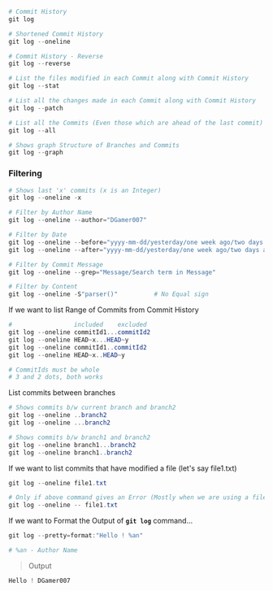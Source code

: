 ```ps1
# Commit History
git log

# Shortened Commit History
git log --oneline

# Commit History - Reverse
git log --reverse

# List the files modified in each Commit along with Commit History
git log --stat

# List all the changes made in each Commit along with Commit History
git log --patch

# List all the Commits (Even those which are ahead of the last commit)
git log --all

# Shows graph Structure of Branches and Commits
git log --graph
```

### Filtering

```ps1
# Shows last 'x' commits (x is an Integer)
git log --oneline -x

# Filter by Author Name
git log --oneline --author="DGamer007"

# Filter by Date
git log --oneline --before="yyyy-mm-dd/yesterday/one week ago/two days ago"
git log --oneline --after="yyyy-mm-dd/yesterday/one week ago/two days ago"

# Filter by Commit Message
git log --oneline --grep="Message/Search term in Message"

# Filter by Content
git log --oneline -S"parser()"          # No Equal sign
```

If we want to list Range of Commits from Commit History

```ps1
#                 included    excluded
git log --oneline commitId1...commitId2
git log --oneline HEAD~x...HEAD~y
git log --oneline commitId1..commitId2
git log --oneline HEAD~x..HEAD~y

# CommitIds must be whole
# 3 and 2 dots, both works
```

List commits between branches

```ps1
# Shows commits b/w current branch and branch2
git log --oneline ..branch2
git log --oneline ...branch2

# Shows commits b/w branch1 and branch2
git log --oneline branch1...branch2
git log --oneline branch1..branch2
```

If we want to list commits that have modified a file (let's say file1.txt)

```ps1
git log --oneline file1.txt

# Only if above command gives an Error (Mostly when we are using a filename that doesn't exist in W.T)
git log --oneline -- file1.txt
```

If we want to Format the Output of **`git log`** command...

```ps1
git log --pretty=format:"Hello ! %an"

# %an - Author Name
```

> Output

```ps1
Hello ! DGamer007
```
